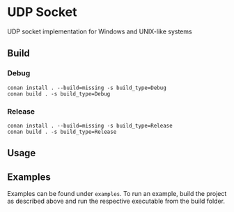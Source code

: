 # UDP Socket
UDP socket implementation for Windows and UNIX-like systems

## Build
### Debug

    conan install . --build=missing -s build_type=Debug
    conan build . -s build_type=Debug

### Release

    conan install . --build=missing -s build_type=Release
    conan build . -s build_type=Release

## Usage
## Examples
Examples can be found under `examples`. To run an example, build the project as described above and run the respective executable from the build folder.
